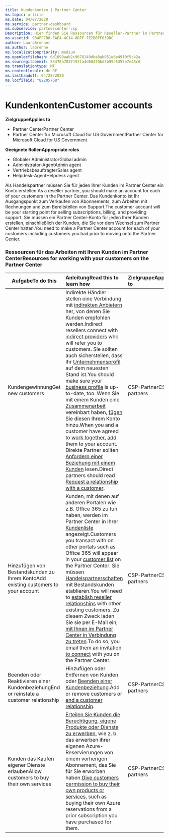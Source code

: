 ```yaml
---
title: Kundenkonten | Partner Center
ms.topic: article
ms.date: 04/07/2020
ms.service: partner-dashboard
ms.subservice: partnercenter-csp
Description: Hier finden Sie Ressourcen für Reseller-Partner in Partner Center. Dies umfasst das Erstellen von Kundenkonten vor dem Verkauf von Abonnements, Rechnungen oder Angebots Support.
ms.assetid: 934FF7D8-FAE4-4C14-8DFF-7E2B0FF039DC
author: LauraBrenner
ms.author: labrenne
ms.localizationpriority: medium
ms.openlocfilehash: 6d1090aab2c9678149dba8ab051e6e49f0f5c42a
ms.sourcegitcommit: 53476b7837192fa4d60470bd5b99e5355e7e48c0
ms.translationtype: MT
ms.contentlocale: de-DE
ms.lasthandoff: 04/28/2020
ms.locfileid: "82205768"
---
```

# <a name="customer-accounts"></a><span data-ttu-id="84fa1-104">Kundenkonten</span><span class="sxs-lookup"><span data-stu-id="84fa1-104">Customer accounts</span></span>

<span data-ttu-id="84fa1-105">**Zielgruppe**</span><span class="sxs-lookup"><span data-stu-id="84fa1-105">**Applies to**</span></span>

-  <span data-ttu-id="84fa1-106">Partner Center</span><span class="sxs-lookup"><span data-stu-id="84fa1-106">Partner Center</span></span>
-  <span data-ttu-id="84fa1-107">Partner Center für Microsoft Cloud for US Government</span><span class="sxs-lookup"><span data-stu-id="84fa1-107">Partner Center for Microsoft Cloud for US Government</span></span>

<span data-ttu-id="84fa1-108">**Geeignete Rollen**</span><span class="sxs-lookup"><span data-stu-id="84fa1-108">**Appropriate roles**</span></span>

- <span data-ttu-id="84fa1-109">Globaler Administrator</span><span class="sxs-lookup"><span data-stu-id="84fa1-109">Global admin</span></span>
- <span data-ttu-id="84fa1-110">Administrator-Agent</span><span class="sxs-lookup"><span data-stu-id="84fa1-110">Admin agent</span></span>
- <span data-ttu-id="84fa1-111">Vertriebsbeauftragter</span><span class="sxs-lookup"><span data-stu-id="84fa1-111">Sales agent</span></span>
- <span data-ttu-id="84fa1-112">Helpdesk-Agent</span><span class="sxs-lookup"><span data-stu-id="84fa1-112">Helpdesk agent</span></span>

<span data-ttu-id="84fa1-113">Als Handelspartner müssen Sie für jeden Ihrer Kunden im Partner Center ein Konto erstellen.</span><span class="sxs-lookup"><span data-stu-id="84fa1-113">As a reseller partner, you should make an account for each of your customers in the Partner Center.</span></span> <span data-ttu-id="84fa1-114">Das Kundenkonto ist Ihr Ausgangspunkt zum Verkaufen von Abonnements, zum Arbeiten mit Rechnungen und zum Bereitstellen von Support.</span><span class="sxs-lookup"><span data-stu-id="84fa1-114">The customer account will be your starting point for selling subscriptions, billing, and providing support.</span></span> <span data-ttu-id="84fa1-115">Sie müssen ein Partner Center-Konto für jeden Ihrer Kunden erstellen, einschließlich der Kunden, die Sie vor dem Wechsel zum Partner Center hatten.</span><span class="sxs-lookup"><span data-stu-id="84fa1-115">You need to make a Partner Center account for each of your customers including customers you had prior to moving onto the Partner Center.</span></span>

### <a name="resources-for-working-with-your-customers-on-the-partner-center"></a><span data-ttu-id="84fa1-116">Ressourcen für das Arbeiten mit Ihren Kunden im Partner Center</span><span class="sxs-lookup"><span data-stu-id="84fa1-116">Resources for working with your customers on the Partner Center</span></span>

|<span data-ttu-id="84fa1-117">**Aufgabe**</span><span class="sxs-lookup"><span data-stu-id="84fa1-117">**To do this**</span></span>   |<span data-ttu-id="84fa1-118">**Anleitung**</span><span class="sxs-lookup"><span data-stu-id="84fa1-118">**Read this to learn how**</span></span>   |<span data-ttu-id="84fa1-119">**Zielgruppe**</span><span class="sxs-lookup"><span data-stu-id="84fa1-119">**Applies to**</span></span>|
|-----------------|:----------------------------|:--------------|
|<span data-ttu-id="84fa1-120">Kundengewinnung</span><span class="sxs-lookup"><span data-stu-id="84fa1-120">Get new customers</span></span>|<span data-ttu-id="84fa1-121">Indirekte Händler stellen eine Verbindung mit [indirekten Anbietern](indirect-reseller-tasks-in-partner-center.md) her, von denen Sie Kunden empfohlen werden.</span><span class="sxs-lookup"><span data-stu-id="84fa1-121">Indirect resellers connect with [indirect providers](indirect-reseller-tasks-in-partner-center.md) who will refer you to customers.</span></span> <span data-ttu-id="84fa1-122">Sie sollten auch sicherstellen, dass Ihr [Unternehmensprofil](create-a-marketing-profile.md) auf dem neuesten Stand ist.</span><span class="sxs-lookup"><span data-stu-id="84fa1-122">You should make sure your [business profile](create-a-marketing-profile.md) is up-to-date, too.</span></span> <span data-ttu-id="84fa1-123">Wenn Sie mit einem Kunden eine [Zusammenarbeit](responding-to-referrals.md) vereinbart haben, [fügen](add-a-new-customer.md) Sie diesen Ihrem Konto hinzu.</span><span class="sxs-lookup"><span data-stu-id="84fa1-123">When you and a customer have agreed to [work together](responding-to-referrals.md), [add](add-a-new-customer.md) them to your account.</span></span> <span data-ttu-id="84fa1-124">Direkte Partner sollten [Anfordern einer Beziehung mit einem Kunden](request-a-relationship-with-a-customer.md) lesen.</span><span class="sxs-lookup"><span data-stu-id="84fa1-124">Direct partners should read [ Request a relationship with a customer](request-a-relationship-with-a-customer.md).</span></span>|<span data-ttu-id="84fa1-125">CSP-Partner</span><span class="sxs-lookup"><span data-stu-id="84fa1-125">CSP partners</span></span>|
|<span data-ttu-id="84fa1-126">Hinzufügen von Bestandskunden zu Ihrem Konto</span><span class="sxs-lookup"><span data-stu-id="84fa1-126">Add existing customers to your account</span></span>   | <span data-ttu-id="84fa1-127">Kunden, mit denen auf anderen Portalen wie z.B. Office 365 zu tun haben, werden im Partner Center in Ihrer [Kundenliste](see-your-customer-list.md) angezeigt.</span><span class="sxs-lookup"><span data-stu-id="84fa1-127">Customers you transact with on other portals such as Office 365 will appear in your [customer list](see-your-customer-list.md) on the Partner Center.</span></span> <span data-ttu-id="84fa1-128">Sie müssen [Handelspartnerschaften](indirect-reseller-tasks-in-partner-center.md) mit Bestandskunden etablieren.</span><span class="sxs-lookup"><span data-stu-id="84fa1-128">You will need to [establish reseller relationships](indirect-reseller-tasks-in-partner-center.md) with other existing customers.</span></span> <span data-ttu-id="84fa1-129">Zu diesem Zweck laden Sie sie per E-Mail ein, [mit Ihnen im Partner Center in Verbindung zu treten](responding-to-referrals.md).</span><span class="sxs-lookup"><span data-stu-id="84fa1-129">To do so, you email them an [invitation to connect](responding-to-referrals.md) with you on the Partner Center.</span></span>   | <span data-ttu-id="84fa1-130">CSP-Partner</span><span class="sxs-lookup"><span data-stu-id="84fa1-130">CSP partners</span></span>   |
|<span data-ttu-id="84fa1-131">Beenden oder Reaktivieren einer Kundenbeziehung</span><span class="sxs-lookup"><span data-stu-id="84fa1-131">End or reinstate a customer relationship</span></span>   | <span data-ttu-id="84fa1-132">Hinzufügen oder Entfernen von Kunden oder [Beenden einer Kundenbeziehung](remove-a-relationship.md).</span><span class="sxs-lookup"><span data-stu-id="84fa1-132">Add or remove customers or [end a customer relationship](remove-a-relationship.md).</span></span>  |   <span data-ttu-id="84fa1-133">CSP-Partner</span><span class="sxs-lookup"><span data-stu-id="84fa1-133">CSP partners</span></span> |
|<span data-ttu-id="84fa1-134">Kunden das Kaufen eigener Dienste erlauben</span><span class="sxs-lookup"><span data-stu-id="84fa1-134">Allow customers to buy their own services</span></span>   | <span data-ttu-id="84fa1-135">[Erteilen Sie Kunden die Berechtigung, eigene Produkte oder Dienste zu erwerben](give-customers-permission.md), wie z. b. das erwerben ihrer eigenen Azure-Reservierungen von einem vorherigen Abonnement, das Sie für Sie erworben haben.</span><span class="sxs-lookup"><span data-stu-id="84fa1-135">[Give customers permission to buy their own products or services](give-customers-permission.md), such as buying their own Azure reservations from a prior subscription you have purchased for them.</span></span>  | <span data-ttu-id="84fa1-136">CSP-Partner</span><span class="sxs-lookup"><span data-stu-id="84fa1-136">CSP partners</span></span> |